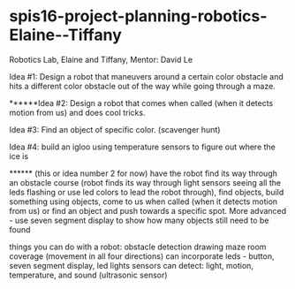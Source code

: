 # spis16-project-planning-robotics-Elaine--Tiffany
Robotics Lab, Elaine and Tiffany, Mentor: David Le

Idea #1: 
Design a robot that maneuvers around a certain color obstacle and hits a different color obstacle out of the way while going through a maze.

******Idea #2:
Design a robot that comes when called (when it detects motion from us) and does cool tricks.

Idea #3:
Find an object of specific color. (scavenger hunt)

Idea #4:
build an igloo using temperature sensors to figure out where the ice is


****** (this or idea number 2 for now) have the robot find its way through an obstacle course (robot finds its way through light sensors seeing all the leds flashing or use led colors to lead the robot through), find objects, build something using objects, come to us when called (when it detects motion from us) or find an object and push towards a specific spot.
More advanced - use seven segment display to show how many objects still need to be found

things you can do with a robot:
obstacle detection
drawing
maze
room coverage (movement in all four directions)
can incorporate leds - button, seven segment display, led lights
sensors can detect: light, motion, temperature, and sound (ultrasonic sensor)
